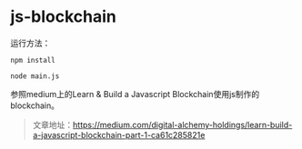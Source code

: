 # js-blockchain
运行方法：
```
npm install

node main.js
```

参照medium上的Learn & Build a Javascript Blockchain使用js制作的blockchain。

> 文章地址：https://medium.com/digital-alchemy-holdings/learn-build-a-javascript-blockchain-part-1-ca61c285821e
